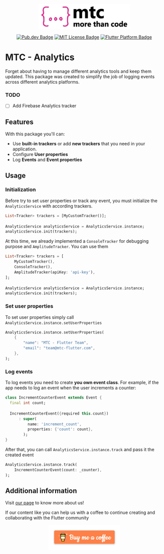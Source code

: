 <p align="center">
	<img src="./assets/mtc_logo.png" height="80" alt="MTC Logo" />
</p>

<p align="center">
    <a href="https://pub.dev/packages/mtc_analytics"><img src="https://img.shields.io/pub/v/mtc_analytics.svg" alt="Pub.dev Badge"></a>
    <a href="https://opensource.org/licenses/MIT"><img src="https://img.shields.io/badge/license-MIT-purple.svg" alt="MIT License Badge"></a>
    <a href="https://github.com/crab-team/mtc-analytics"><img src="https://img.shields.io/badge/platform-flutter-ff69b4.svg" alt="Flutter Platform Badge"></a>
</p>

# MTC - Analytics

Forget about having to manage different analytics tools and keep them updated. This package was created to simplify the job of logging events across different analytics platforms.

### TODO
- [ ] Add Firebase Analytics tracker

## Features

With this package you'll can:

-   Use **built-in trackers** or add **new trackers** that you need in your application.
-   Configure **User properties**
-   Log **Events** and **Event properties**

## Usage

### Initialization

Before try to set user properties or track any event, you must initialize the `AnalyticsService` with according trackers.

```dart
List<Tracker> trackers = [MyCustomTracker()];

AnalyticsService analyticsService = AnalyticsService.instance;
analyticsService.init(trackers);
```

At this time, we already implemented a `ConsoleTracker` for debugging purpose and `AmplitudeTracker`. You can use them

```dart
List<Tracker> trackers = [
    MyCustomTracker(),
    ConsoleTracker(),
    AmplitudeTracker(apiKey: 'api-key'),
];

AnalyticsService analyticsService = AnalyticsService.instance;
analyticsService.init(trackers);
```

### Set user properties

To set user properties simply call `AnalyticsService.instance.setUserProperties`

```dart
AnalyticsService.instance.setUserProperties(
    {
        "name": "MTC - Flutter Team",
        "email": "team@mtc-flutter.com",
    },
);
```

### Log events

To log events you need to create **you own event class**. For example, if the app needs to log an event when the user increments a counter:

```dart
class IncrementCounterEvent extends Event {
  final int count;

  IncrementCounterEvent({required this.count})
      : super(
          name: 'increment_count',
          properties: {'count': count},
        );
}
```

After that, you can call `AnalyticsService.instance.track` and pass it the created event

```dart
AnalyticsService.instance.track(
    IncrementCounterEvent(count: _counter),
);
```

## Additional information

Visit [our page](https://mtc-flutter.com) to know more about us!

If our content like you can help us with a coffee to continue creating and collaborating with the Flutter community
<br>

<p align="center">
    <a href="https://www.buymeacoffee.com/morethancode">
        <img src="./assets/bmc.png" height="80" alt="Buy a coffe button" />
    </a>
</p>
